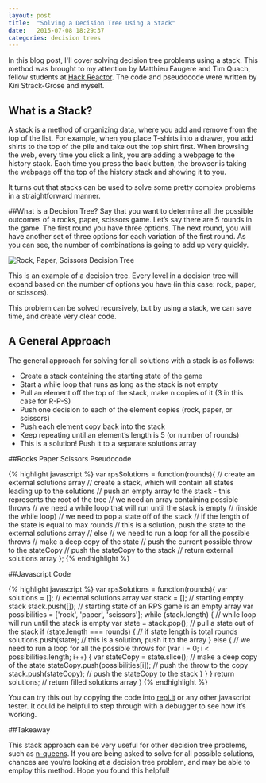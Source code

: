 ```yaml
---
layout: post
title:  "Solving a Decision Tree Using a Stack"
date:   2015-07-08 18:29:37
categories: decision trees
---
```


In this blog post, I'll cover solving decision tree problems using a stack. This method was brought to my attention by Matthieu Faugere and Tim Quach, fellow students at [Hack Reactor](http://www.hackreactor.com). The code and pseudocode were written by Kiri Strack-Grose and myself. 

## What is a Stack?
A stack is a method of organizing data, where you add and remove from the top of the list. For example, when you place T-shirts into a drawer, you add shirts to the top of the pile and take out the top shirt first. When browsing the web, every time you click a link, you are adding a webpage to the history stack. Each time you press the back button, the browser is taking the webpage off the top of the history stack and showing it to you.

It turns out that stacks can be used to solve some pretty complex problems in a straightforward manner.

##What is a Decision Tree?
Say that you want to determine all the possible outcomes of a rocks, paper, scissors game. Let’s say there are 5 rounds in the game. The first round you have three options. The next round, you will have another set of three options for each variation of the first round. As you can see, the number of combinations is going to add up very quickly.

![Rock, Paper, Scissors Decision Tree](http://nicmitchell.com/wp-content/uploads/2014/11/rock-paper-scissors.jpg)

This is an example of a decision tree. Every level in a decision tree will expand based on the number of options you have (in this case: rock, paper, or scissors). 

This problem can be solved recursively, but by using a stack, we can save time, and create very clear code.

## A General Approach

The general approach for solving for all solutions with a stack is as follows:

* Create a stack containing the starting state of the game
* Start a while loop that runs as long as the stack is not empty
* Pull an element off the top of the stack, make n copies of it (3 in this case for R-P-S)
* Push one decision to each of the element copies (rock, paper, or scissors)
* Push each element copy back into the stack
* Keep repeating until an element’s length is 5 (or number of rounds) 
* This is a solution! Push it to a separate solutions array

##Rocks Paper Scissors Pseudocode 

{% highlight javascript %}
var rpsSolutions = function(rounds){
  // create an external solutions array
  // create a stack, which will contain all states leading up to the solutions
  // push an empty array to the stack - this represents the root of the tree
  // we need an array containing possible throws
  // we need a while loop that will run until the stack is empty
    // (inside the while loop)
    // we need to pop a state off of the stack
    // if the length of the state is equal to max rounds
      // this is a solution, push the state to the external solutions array
    // else
    // we need to run a loop for all the possible throws
      // make a deep copy of the state
      // push the current possible throw to the stateCopy
      // push the stateCopy to the stack
  // return external solutions array
};
{% endhighlight %}

##Javascript Code

{% highlight javascript %}
var rpsSolutions = function(rounds){
  var solutions = []; // external solutions array
  var stack = []; // starting empty stack
  stack.push([]); // starting state of an RPS game is an empty array
  var possibilities = ['rock', 'paper', 'scissors']; 
  while (stack.length) { // while loop will run until the stack is empty
    var state = stack.pop(); // pull a state out of the stack
    if (state.length === rounds) { // if state length is total rounds
      solutions.push(state); // this is a solution, push it to the array
    }
    else {
    // we need to run a loop for all the possible throws
      for (var i = 0; i < possibilities.length; i++) {
        var stateCopy = state.slice(); // make a deep copy of the state
        stateCopy.push(possibilities[i]); // push the throw to the copy
        stack.push(stateCopy); // push the stateCopy to the stack
      }
    }
  }
  return solutions; // return filled solutions array
}
{% endhighlight %}

You can try this out by copying the code into [repl.it](http://www.repl.it) or any other javascript tester. It could be helpful to step through with a debugger to see how it’s working.

##Takeaway

This stack approach can be very useful for other decision tree problems, such as [n-queens](https://developers.google.com/optimization/puzzles/queens). If you are being asked to solve for all possible solutions, chances are you’re looking at a decision tree problem, and may be able to employ this method. Hope you found this helpful!

